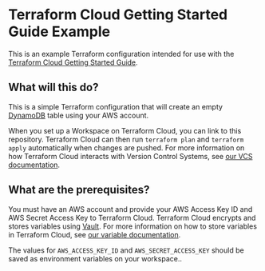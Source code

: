 # Terraform Cloud Getting Started Guide Example

This is an example Terraform configuration intended for use with the [Terraform Cloud Getting Started Guide](https://learn.hashicorp.com/terraform/cloud-gettingstarted/tfc_overview).

## What will this do?

This is a simple Terraform configuration that will create an empty [DynamoDB](https://aws.amazon.com/dynamodb/) table using your AWS account.

When you set up a Workspace on Terraform Cloud, you can link to this repository. Terraform Cloud can then run `terraform plan` and `terraform apply` automatically when changes are pushed. For more information on how Terraform Cloud interacts with Version Control Systems, see [our VCS documentation](https://www.terraform.io/docs/cloud/run/ui.html).

## What are the prerequisites?

You must have an AWS account and provide your AWS Access Key ID and AWS Secret Access Key to Terraform Cloud. Terraform Cloud encrypts and stores variables using [Vault](https://www.vaultproject.io/). For more information on how to store variables in Terraform Cloud, see [our variable documentation](https://www.terraform.io/docs/cloud/workspaces/variables.html).

The values for `AWS_ACCESS_KEY_ID` and `AWS_SECRET_ACCESS_KEY` should be saved as environment variables on your workspace..
